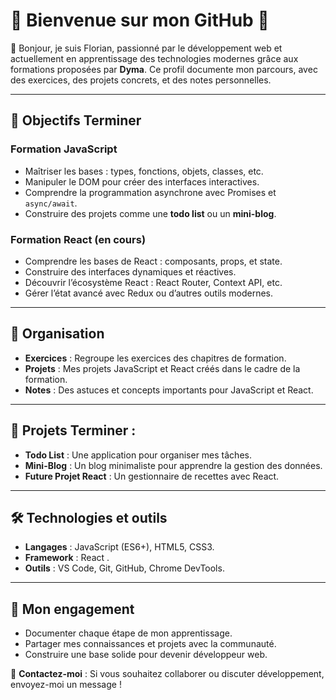 # 🌟 Bienvenue sur mon GitHub 🌟

👋 Bonjour, je suis Florian, passionné par le développement web et actuellement en apprentissage des technologies modernes grâce aux formations proposées par **Dyma**. Ce profil documente mon parcours, avec des exercices, des projets concrets, et des notes personnelles.

---

## 🎯 Objectifs Terminer
### Formation JavaScript
- Maîtriser les bases : types, fonctions, objets, classes, etc.
- Manipuler le DOM pour créer des interfaces interactives.
- Comprendre la programmation asynchrone avec Promises et `async/await`.
- Construire des projets comme une **todo list** ou un **mini-blog**.

### Formation React (en cours)
- Comprendre les bases de React : composants, props, et state.
- Construire des interfaces dynamiques et réactives.
- Découvrir l’écosystème React : React Router, Context API, etc.
- Gérer l’état avancé avec Redux ou d’autres outils modernes.

---

## 📂 Organisation
- **Exercices** : Regroupe les exercices des chapitres de formation.
- **Projets** : Mes projets JavaScript et React créés dans le cadre de la formation.
- **Notes** : Des astuces et concepts importants pour JavaScript et React.

---

## 🚀 Projets Terminer :
- **Todo List** : Une application pour organiser mes tâches.
- **Mini-Blog** : Un blog minimaliste pour apprendre la gestion des données.
- **Future Projet React** : Un gestionnaire de recettes avec React.

---

## 🛠️ Technologies et outils
- **Langages** : JavaScript (ES6+), HTML5, CSS3.
- **Framework** : React .
- **Outils** : VS Code, Git, GitHub, Chrome DevTools.

---

## 🌟 Mon engagement
- Documenter chaque étape de mon apprentissage.
- Partager mes connaissances et projets avec la communauté.
- Construire une base solide pour devenir développeur web.

📩 **Contactez-moi** :
Si vous souhaitez collaborer ou discuter développement, envoyez-moi un message !
